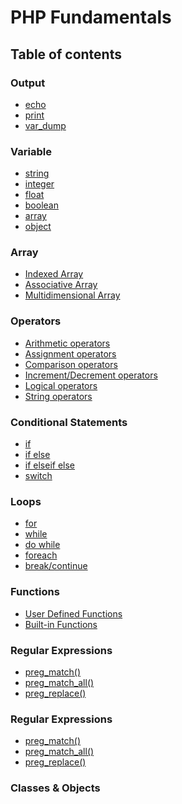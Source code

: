 # PHP Fundamentals

## Table of contents


### Output

- [echo]()
- [print]()
- [var_dump]()

### Variable

- [string]()
- [integer]()
- [float]()
- [boolean]()
- [array]()
- [object]()

### Array

- [Indexed Array]()
- [Associative Array]()
- [Multidimensional Array]()

### Operators

- [Arithmetic operators]()
- [Assignment operators]()
- [Comparison operators]()
- [Increment/Decrement operators]()
- [Logical operators]()
- [String operators]()

### Conditional Statements

- [if]()
- [if else]()
- [if elseif else]()
- [switch]()

### Loops

- [for]()
- [while]()
- [do while]()
- [foreach]()
- [break/continue]()

### Functions

- [User Defined Functions]()
- [Built-in Functions]()

### Regular Expressions

- [preg_match()]()
- [preg_match_all()]()
- [preg_replace()]()

### Regular Expressions

- [preg_match()]()
- [preg_match_all()]()
- [preg_replace()]()

### Classes & Objects


